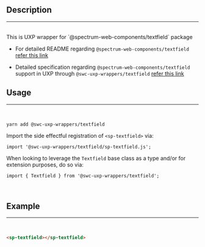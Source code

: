 ## Description

---

<br />
This is UXP wrapper for `@spectrum-web-components/textfield` package 
<br />

-   For detailed README regarding `@spectrum-web-components/textfield` [refer this link](https://www.npmjs.com/package/@spectrum-web-components/textfield/v/0.37.0)

-   Detailed specification regarding `@spectrum-web-components/textfield` support in UXP through `@swc-uxp-wrappers/textfield` [refer this link](https://developer.adobe.com/photoshop/uxp/2022/uxp-api/reference-spectrum/swc/)

## Usage

---

<br />

```
yarn add @swc-uxp-wrappers/textfield
```

Import the side effectful registration of `<sp-textfield>` via:

```
import '@swc-uxp-wrappers/textfield/sp-textfield.js';
```

When looking to leverage the `Textfield` base class as a type and/or for extension purposes, do so via:

```
import { Textfield } from '@swc-uxp-wrappers/textfield';
```

<br />

## Example

---

<br />

```html
<sp-textfield></sp-textfield>
```
